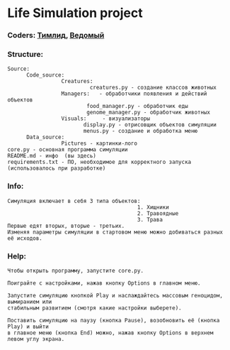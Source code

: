 # Life Simulation project

### Coders: [Тимлид](https://github.com/kayl71),     [Ведомый](https://github.com/Midyadi)

### Structure:

    Source:       
          Code_source:
                     Creatures:
                              creatures.py - создание классов животных
                     Managers:   - обработчики появления и действий объектов
                             food_manager.py - обработчик еды
                             genome_manager.py - обработчик животных
                     Visuals:     - визуализаторы
                            display.py - отрисовщик объектов симуляции
                            menus.py - создание и обработка меню
          Data_source:
                     Pictures - картинки-лого    
    core.py - основная программа симуляции
    README.md - инфо  (вы здесь)
    requirements.txt - ПО, необходимое для корректного запуска (использовалось при разработке)
         
### Info:
    
    Симуляция включает в себя 3 типа объектов: 
                                             1. Хищники 
                                             2. Травоядные
                                             3. Трава
    Первые едят вторых, вторые - третьих.
    Изменяя параметры симуляции в стартовом меню можно добиваться разных её исходов.

### Help:
    
    Чтобы открыть программу, запустите core.py.
    
    Поиграйте с настройками, нажав кнопку Options в главном меню.
    
    Запустите симуляцию кнопкой Play и наслаждайтесь массовым геноцидом, вымиранием или 
    стабильным развитием (смотря какие настройки выберете).
    
    Поставить симуляцию на паузу (кнопка Pause), возобновить её (кнопка Play) и выйти 
    в главное меню (кнопка End) можно, нажав кнопку Options в верхнем левом углу экрана.
    
    
